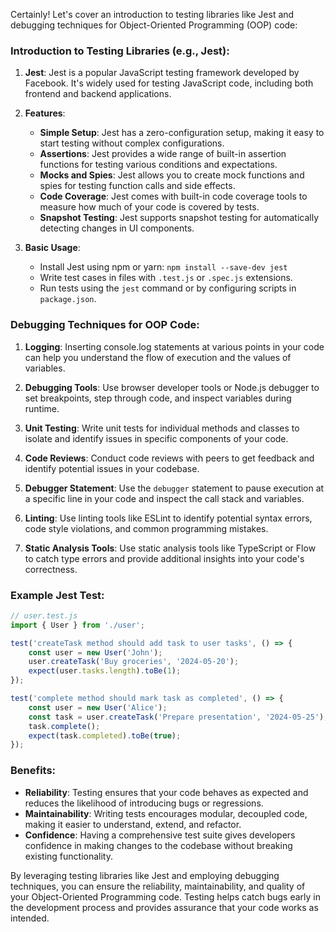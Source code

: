 Certainly! Let's cover an introduction to testing libraries like Jest and debugging techniques for Object-Oriented Programming (OOP) code:

### Introduction to Testing Libraries (e.g., Jest):

1. **Jest**: Jest is a popular JavaScript testing framework developed by Facebook. It's widely used for testing JavaScript code, including both frontend and backend applications.

2. **Features**:
   - **Simple Setup**: Jest has a zero-configuration setup, making it easy to start testing without complex configurations.
   - **Assertions**: Jest provides a wide range of built-in assertion functions for testing various conditions and expectations.
   - **Mocks and Spies**: Jest allows you to create mock functions and spies for testing function calls and side effects.
   - **Code Coverage**: Jest comes with built-in code coverage tools to measure how much of your code is covered by tests.
   - **Snapshot Testing**: Jest supports snapshot testing for automatically detecting changes in UI components.

3. **Basic Usage**:
   - Install Jest using npm or yarn: `npm install --save-dev jest`
   - Write test cases in files with `.test.js` or `.spec.js` extensions.
   - Run tests using the `jest` command or by configuring scripts in `package.json`.

### Debugging Techniques for OOP Code:

1. **Logging**: Inserting console.log statements at various points in your code can help you understand the flow of execution and the values of variables.

2. **Debugging Tools**: Use browser developer tools or Node.js debugger to set breakpoints, step through code, and inspect variables during runtime.

3. **Unit Testing**: Write unit tests for individual methods and classes to isolate and identify issues in specific components of your code.

4. **Code Reviews**: Conduct code reviews with peers to get feedback and identify potential issues in your codebase.

5. **Debugger Statement**: Use the `debugger` statement to pause execution at a specific line in your code and inspect the call stack and variables.

6. **Linting**: Use linting tools like ESLint to identify potential syntax errors, code style violations, and common programming mistakes.

7. **Static Analysis Tools**: Use static analysis tools like TypeScript or Flow to catch type errors and provide additional insights into your code's correctness.

### Example Jest Test:

```javascript
// user.test.js
import { User } from './user';

test('createTask method should add task to user tasks', () => {
    const user = new User('John');
    user.createTask('Buy groceries', '2024-05-20');
    expect(user.tasks.length).toBe(1);
});

test('complete method should mark task as completed', () => {
    const user = new User('Alice');
    const task = user.createTask('Prepare presentation', '2024-05-25');
    task.complete();
    expect(task.completed).toBe(true);
});
```

### Benefits:

- **Reliability**: Testing ensures that your code behaves as expected and reduces the likelihood of introducing bugs or regressions.
- **Maintainability**: Writing tests encourages modular, decoupled code, making it easier to understand, extend, and refactor.
- **Confidence**: Having a comprehensive test suite gives developers confidence in making changes to the codebase without breaking existing functionality.

By leveraging testing libraries like Jest and employing debugging techniques, you can ensure the reliability, maintainability, and quality of your Object-Oriented Programming code. Testing helps catch bugs early in the development process and provides assurance that your code works as intended.